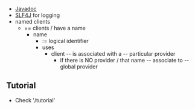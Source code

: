 * [Javadoc](https://javadoc.io/doc/dev.openfeature)
* [SLF4J](https://slf4j.org/manual.html) for logging
* named clients
  * == clients / have a name
    * name
      * := logical identifier
      * uses
        * client -- is associated with a -- particular provider
          * if there is NO provider / that name -- associate to -- global provider

## Tutorial
* Check '/tutorial'
